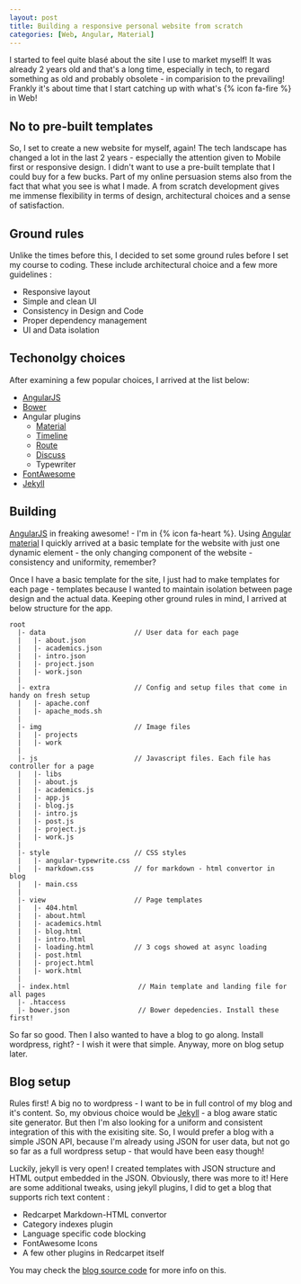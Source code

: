 ```yaml
---
layout: post
title: Building a responsive personal website from scratch
categories: [Web, Angular, Material]
---
```


I started to feel quite blasé about the site I use to market myself! It was already 2 years old and that's a long time, especially in tech, to regard something as old and probably obsolete - in comparision to the prevailing! Frankly it's about time that I start catching up with what's {% icon fa-fire %} in Web!

No to pre-built templates
---------
So, I set to create a new website for myself, again! The tech landscape has changed a lot in the last 2 years - especially the attention given to Mobile first or responsive design. I didn't want to use a pre-built template that I could buy for a few bucks. Part of my online persuasion stems also from the fact that what you see is what I made. A from scratch development gives me immense flexibility in terms of design, architectural choices and a sense of satisfaction.

Ground rules
----------
Unlike the times before this, I decided to set some ground rules before I set my course to coding. These include architectural choice and a few more guidelines : 

 - Responsive layout
 - Simple and clean UI
 - Consistency in Design and Code
 - Proper dependency management
 - UI and Data isolation

Techonolgy choices
----------
After examining a few popular choices, I arrived at the list below:

 - [AngularJS][angular]
 - [Bower][bower]
 - Angular plugins
   - [Material][ang-md]
   - [Timeline][ang-tl]
   - [Route][ang-route]
   - [Discuss][discuss]
   - Typewriter
 - [FontAwesome][fa]
 - [Jekyll][jekyll]

Building 
---------
[AngularJS][angular] in freaking awesome! - I'm in {% icon fa-heart %}. Using [Angular material][ang-md] I quickly arrived at a basic template for the website with just one dynamic element - the only changing component of the website - consistency and uniformity, remember? 

Once I have a basic template for the site, I just had to make templates for each page - templates because I wanted to maintain isolation between page design and the actual data. Keeping other ground rules in mind, I arrived at below structure for the app.

```
root
  |- data                      // User data for each page
  |   |- about.json
  |   |- academics.json
  |   |- intro.json
  |   |- project.json
  |   |- work.json
  |
  |- extra                     // Config and setup files that come in handy on fresh setup
  |   |- apache.conf
  |   |- apache_mods.sh
  |
  |- img                       // Image files
  |   |- projects
  |   |- work
  |
  |- js                        // Javascript files. Each file has controller for a page 
  |   |- libs
  |   |- about.js
  |   |- academics.js
  |   |- app.js
  |   |- blog.js
  |   |- intro.js
  |   |- post.js
  |   |- project.js
  |   |- work.js
  |
  |- style                     // CSS styles 
  |   |- angular-typewrite.css
  |   |- markdown.css          // for markdown - html convertor in blog
  |   |- main.css
  |
  |- view                      // Page templates
  |   |- 404.html
  |   |- about.html
  |   |- academics.html
  |   |- blog.html
  |   |- intro.html
  |   |- loading.html          // 3 cogs showed at async loading
  |   |- post.html
  |   |- project.html
  |   |- work.html 
  |
  |- index.html                 // Main template and landing file for all pages
  |- .htaccess
  |- bower.json                 // Bower depedencies. Install these first!
```

So far so good. Then I also wanted to have a blog to go along. Install wordpress, right? - I wish it were that simple. Anyway, more on blog setup later.

Blog setup
------------
Rules first! A big no to wordpress - I want to be in full control of my blog and it's content. So, my obvious choice would be [Jekyll][jekyll] - a blog aware static site generator. But then I'm also looking for a uniform and consistent integration of this with the exisiting site. So, I would prefer a blog with a simple JSON API, because I'm already using JSON for user data, but not go so far as a full wordpress setup - that would have been easy though! 

Luckily, jekyll is very open! I created templates with JSON structure and HTML output embedded in the JSON. Obviously, there was more to it! Here are some additional tweaks, using jekyll plugins, I did to get a blog that supports rich text content :

 - Redcarpet Markdown-HTML convertor
 - Category indexes plugin
 - Language specific code blocking
 - FontAwesome Icons
 - A few other plugins in Redcarpet itself

You may check the [blog source code][blog-src] for more info on this.

[angular]: https://angularjs.org/
[ang-md]: https://material.angularjs.org/
[bower]: http://bower.io/
[ang-tl]: https://github.com/rpocklin/angular-timeline
[ang-route]: https://docs.angularjs.org/api/ngRoute/service/$route
[discuss]: https://github.com/michaelbromley/angularUtils/tree/master/src/directives/disqus
[fa]: https://fortawesome.github.io/Font-Awesome/
[jekyll]: https://jekyllrb.com/
[blog-src]: https://github.com/praveendath92/blog.pkp.io

